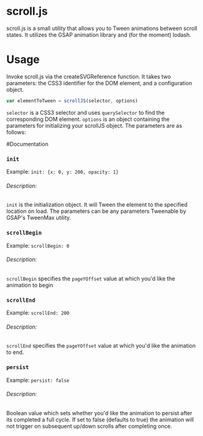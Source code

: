 # scroll.js
scroll.js is a small utility that allows you to Tween animations between scroll states. It utilizes the GSAP animation library and (for the moment) lodash.

# Usage

Invoke scroll.js via the createSVGReference function. It takes two parameters: the CSS3 identifier for the DOM element, and
a configuration object.


```js
var elementToTween = scrollJS(selector, options)
```

`selector` is a CSS3 selector and uses `querySelector` to find the corresponding DOM element.
`options` is an object containing the parameters for initializing your scrollJS object. The parameters are as follows:


#Documentation

### `init`
Example:
`init: {x: 0, y: 200, opacity: 1}`

###### Description:
   `init` is the initialization object. It will Tween the element to the specified location on load.
   The parameters can be any parameters Tweenable by GSAP's TweenMax utility.


### `scrollBegin`
Example:
`scrollBegin: 0`

###### Description:
   `scrollBegin` specifies the `pageYOffset` value at which you'd like the animation to begin


### `scrollEnd`
Example:
`scrollEnd: 200`

###### Description:
 `scrollEnd` specifies the `pageYOffset` value at which you'd like the animation to end.



### `persist`
Example:
`persist: false`

###### Description:
 Boolean value which sets whether you'd like the animation to persist after its completed a full cycle.
 If set to false (defaults to true) the animation will not trigger on subsequent up/down scrolls after completing once.

